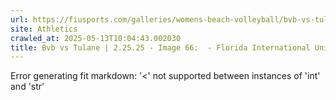 ```yaml
---
url: https://fiusports.com/galleries/womens-beach-volleyball/bvb-vs-tulane-2-25-25/image-66/355/62619
site: Athletics
crawled_at: 2025-05-13T10:04:43.002030
title: Bvb vs Tulane | 2.25.25 - Image 66:  - Florida International University
---
```


Error generating fit markdown: '<' not supported between instances of 'int' and 'str'